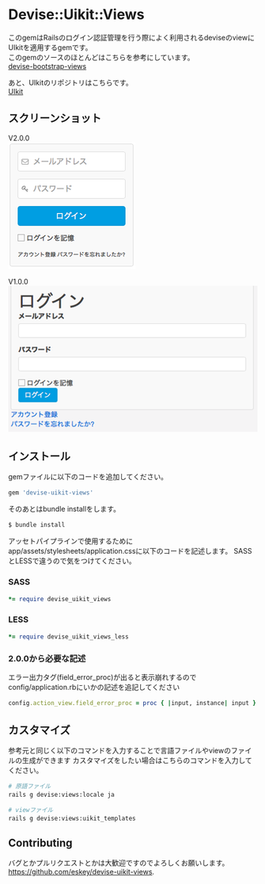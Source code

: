 # Devise::Uikit::Views

このgemはRailsのログイン認証管理を行う際によく利用されるdeviseのviewにUIkitを適用するgemです。  
このgemのソースのほとんどはこちらを参考にしています。  
[devise-bootstrap-views](https://github.com/hisea/devise-bootstrap-views)  

あと、UIkitのリポジトリはこちらです。  
[UIkit](https://github.com/uikit/uikit)  

## スクリーンショット
V2.0.0  
![Screenshot](https://raw.githubusercontent.com/eskey-mo/devise-uikit-views/master/screenshot_v2.png)

V1.0.0  
![Screenshot](https://raw.githubusercontent.com/eskey-mo/devise-uikit-views/master/screenshot_v1.png)

## インストール

gemファイルに以下のコードを追加してください。

```ruby
gem 'devise-uikit-views'
```

そのあとはbundle installをします。

```ruby
$ bundle install
```

アッセトパイプラインで使用するためにapp/assets/stylesheets/application.cssに以下のコードを記述します。
SASSとLESSで違うので気をつけてください。

### SASS

```ruby
*= require devise_uikit_views
```

### LESS

```ruby
*= require devise_uikit_views_less
```

### 2.0.0から必要な記述
エラー出力タグ(field_error_proc)が出ると表示崩れするのでconfig/application.rbにいかの記述を追記してください

```ruby
config.action_view.field_error_proc = proc { |input, instance| input }
```

## カスタマイズ

参考元と同じく以下のコマンドを入力することで言語ファイルやviewのファイルの生成ができます
カスタマイズをしたい場合はこちらのコマンドを入力してください。

``` sh
# 原語ファイル
rails g devise:views:locale ja
```

``` sh
# viewファイル
rails g devise:views:uikit_templates
```

## Contributing

バグとかプルリクエストとかは大歓迎ですのでよろしくお願いします。 https://github.com/eskey/devise-uikit-views.
